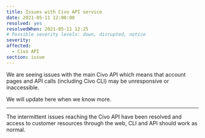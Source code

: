 ```yaml
---
title: Issues with Civo API service
date: 2021-05-11 12:00:00
resolved: yes
resolvedWhen: 2021-05-11 12:25 
# Possible severity levels: down, disrupted, notice
severity:
affected:
  - Civo API
section: issue
---
```


We are seeing issues with the main Civo API which means that account pages and API calls (including Civo CLI) may be unresponsive or inaccessible.

We will update here when we know more.

---

The intermittent issues reaching the Civo API have been resolved and access to customer resources through the web, CLI and API should work as normal.
